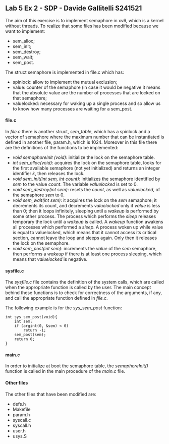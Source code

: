 ## Lab 5 Ex 2 - SDP - Davide Gallitelli S241521

The aim of this exercise is to implement semaphore in xv6, which is a kernel without threads. To realize that some files has been modified because we want to implement:

- sem\_alloc;
- sem\_init;
- sem\_destroy;
- sem\_wait;
- sem\_post.

The struct semaphore is implemented in file.c which has:

- spinlock: allow to implement the mutual exclusion;
- value: counter of the semaphore (in case it would be negative it means that the absolute value are the number of processes that are locked on that semaphore;
- valuelocked: necessary for waking up a single process and so allow us to know how many processes are waiting for a sem\_post.


#### file.c

In _file.c_ there is another struct, _sem\_table_, which has a spinlock and a vector of semaphore where the maximum number that can be instantiated is defined in another file, param.h, which is 1024. Moreover in this file there are the definitions of the functions to be implemented:

- _void semaphoreInit (void)_: initialize the lock on the semaphore table.
- _int sem\_alloc(void)_:  acquires the lock on the semaphore table, looks for the first available semaphore (not yet initialized) and returns an integer identifier _k_, then releases the lock.
- _void sem\_init(int sem, int count)_: initializes the semaphore identified by _sem_ to the value _count_. The variable _valuelocked_ is set to 0.
- _void sem\_destroy(int sem)_: resets the _count_, as well as _valuelocked_, of the semaphore _sem_ to 0.
- _void sem\_wait(int sem)_: it acquires the lock on the _sem_ semaphore; it decrements its count, and decrements _valuelocked_ only if _value_ is less than 0; then it loops infinitely, sleeping until a _wakeup_ is performed by some other process. The process which performs the _sleep_ releases temporary the lock until a _wakeup_ is called. A _wakeup_ function awakens all processes which performed a _sleep_. A process woken up while value is equal to valuelocked, which means that it cannot access its critical section, cannot leave the loop and sleeps again. Only then it releases the lock on the semaphore.
- _void sem\_post(int sem)_: increments the _value_ of the _sem_ semaphore, then performs a _wakeup_ if there is at least one process sleeping, which means that _valuelocked_ is negative.

#### sysfile.c

The _sysfile.c_ file contains the definition of the system calls, which are called when the appropriate function is called by the user. 
The main concept behind these functions is to check for correctness of the arguments, if any, and call the appropriate function defined in _file.c_.

The following example is for the _sys\_sem\_post_ function:

```
int sys_sem_post(void){
	int sem;
	if (argint(0, &sem) < 0)
		return -1;
	sem_post(sem);
	return 0;	
}
```

#### main.c

In order to initialize at boot the semaphore table, the _semaphoreInit()_ function is called in the main procedure of the _main.c_ file.

#### Other files

The other files that have been modified are: 

- defs.h
- Makefile
- param.h
- syscall.c
- syscall.h
- user.h
- usys.S
